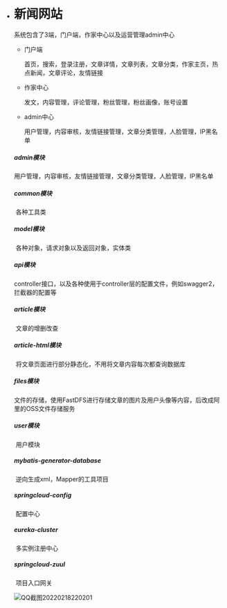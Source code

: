 - # 新闻网站

    系统包含了3端，门户端，作家中心以及运营管理admin中心

    - 门户端

        首页，搜索，登录注册，文章详情，文章列表，文章分类，作家主页，热点新闻，文章评论，友情链接

    - 作家中心

         发文，内容管理，评论管理，粉丝管理，粉丝画像，账号设置

    - admin中心

        用户管理，内容审核，友情链接管理，文章分类管理，人脸管理，IP黑名单

    ##### admin模块

    ​	用户管理，内容审核，友情链接管理，文章分类管理，人脸管理，IP黑名单

    ##### common模块

    ​	各种工具类

    ##### model模块

    ​	各种对象，请求对象以及返回对象，实体类

    ##### api模块

    ​	controller接口，以及各种使用于controller层的配置文件，例如swagger2，拦截器的配置等

    ##### article模块

    ​	文章的增删改查

    ##### article-html模块

    ​	将文章页面进行部分静态化，不用将文章内容每次都查询数据库

    ##### files模块

    ​	文件的存储，使用FastDFS进行存储文章的图片及用户头像等内容，后改成阿里的OSS文件存储服务

    ##### user模块

    ​	用户模块

    ##### mybatis-generator-database

    ​	逆向生成xml，Mapper的工具项目

    ##### springcloud-config

    ​	配置中心

    ##### eureka-cluster

    ​	多实例注册中心

    ##### springcloud-zuul

    ​	项目入口网关

    ![QQ截图20220218220201](https://user-images.githubusercontent.com/86520979/154696758-b9529d89-2364-456c-b1ca-45ef3c2e1959.png)


   
